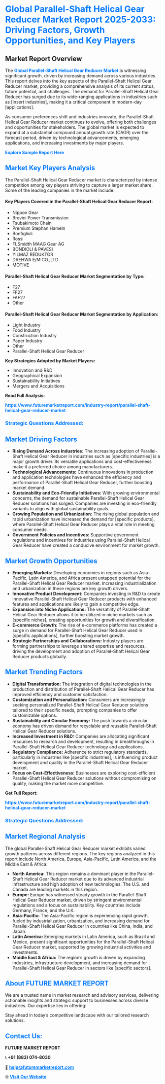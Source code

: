 <h1 style="color: #007BFF;">Global Parallel-Shaft Helical Gear Reducer Market Report 2025-2033: Driving Factors, Growth Opportunities, and Key Players</h1>

<section id="overview">
<h2>Market Report Overview</h2>
<p>The <a href="https://www.futuremarketreport.com/industry-report/parallel-shaft-helical-gear-reducer-market" style="color: #007BFF; text-decoration: none;"><strong>Global Parallel-Shaft Helical Gear Reducer Market</strong></a> is witnessing significant growth, driven by increasing demand across various industries. This report delves into the key aspects of the Parallel-Shaft Helical Gear Reducer market, providing a comprehensive analysis of its current status, future potential, and challenges. The demand for Parallel-Shaft Helical Gear Reducer has surged due to its wide-ranging applications in industries such as [insert industries], making it a critical component in modern-day [applications].</p>
<p>As consumer preferences shift and industries innovate, the Parallel-Shaft Helical Gear Reducer market continues to evolve, offering both challenges and opportunities for stakeholders. The global market is expected to expand at a substantial compound annual growth rate (CAGR) over the forecast period, driven by technological advancements, emerging applications, and increasing investments by major players.</p>
</section>

<section id="overview">
<p><a href="https://www.futuremarketreport.com/request-sample/reportId=124492" style="color: #007BFF; text-decoration: none;"><strong>Explore Sample Report Here</strong></a></p>
</section>

<section id="key-players">
<h2 style="color: #007BFF;">Market Key Players Analysis</h2>
<p>The Parallel-Shaft Helical Gear Reducer market is characterized by intense competition among key players striving to capture a larger market share. Some of the leading companies in the market include:</p>
<h4>Key Players Covered in the Parallel-Shaft Helical Gear Reducer Report:</h4>
<ul><li>Nippon Gear</li><li>Brevini Power Transmission</li><li>Tsubakimoto Chain</li><li>Premium Stephan Hameln</li><li>Bonfiglioli</li><li>Rossi</li><li>FLSmidth MAAG Gear AG</li><li>BONDIOLI &amp; PAVESI</li><li>YILMAZ REDUKTOR</li><li>DAEHWA E/M CO.,LTD</li><li>MOTIVE</li></ul>
<h4>Parallel-Shaft Helical Gear Reducer Market Segmentation by Type:</h4>
<ul><li>F27</li><li>FF27</li><li>FAF27</li><li>Other</li></ul>

<h4>Parallel-Shaft Helical Gear Reducer Market Segmentation by Application:</h4>
<ul><li>Light Industry</li><li>Food Industry</li><li>Construction Industry</li><li>Paper Industry</li><li>Other</li><li>Parallel-Shaft Helical Gear Reducer</li></ul>
<p><strong>Key Strategies Adopted by Market Players:</strong></p>
<ul>
<li>Innovation and R&D</li>
<li>Geographical Expansion</li>
<li>Sustainability Initiatives</li>
<li>Mergers and Acquisitions</li>
</ul>
</section>

<section>
<p><strong>Read Full Analysis: </strong></p><a href="https://www.futuremarketreport.com/industry-report/parallel-shaft-helical-gear-reducer-market" style="color: #007BFF; text-decoration: none;"><strong>https://www.futuremarketreport.com/industry-report/parallel-shaft-helical-gear-reducer-market</strong></a>
<h3 style="color: #007BFF;">Strategic Questions Addressed:</h3>
</section>

<section id="driving-factors">
<h2 style="color: #007BFF;">Market Driving Factors</h2>
<ul>
<li><strong>Rising Demand Across Industries:</strong> The increasing adoption of Parallel-Shaft Helical Gear Reducer in industries such as [specific industries] is a major growth driver. Its versatile applications and cost-effectiveness make it a preferred choice among manufacturers.</li>
<li><strong>Technological Advancements:</strong> Continuous innovations in production and application technologies have enhanced the efficiency and performance of Parallel-Shaft Helical Gear Reducer, further boosting market demand.</li>
<li><strong>Sustainability and Eco-Friendly Initiatives:</strong> With growing environmental concerns, the demand for sustainable Parallel-Shaft Helical Gear Reducer solutions has surged. Companies are investing in eco-friendly variants to align with global sustainability goals.</li>
<li><strong>Growing Population and Urbanization:</strong> The rising global population and rapid urbanization have increased the demand for [specific products], where Parallel-Shaft Helical Gear Reducer plays a vital role in meeting consumer needs.</li>
<li><strong>Government Policies and Incentives:</strong> Supportive government regulations and incentives for industries using Parallel-Shaft Helical Gear Reducer have created a conducive environment for market growth.</li>
</ul>
</section>

<section id="growth-opportunities">
<h2 style="color: #007BFF;">Market Growth Opportunities</h2>
<ul>
<li><strong>Emerging Markets:</strong> Developing economies in regions such as Asia-Pacific, Latin America, and Africa present untapped potential for the Parallel-Shaft Helical Gear Reducer market. Increasing industrialization and urbanization in these regions are key growth drivers.</li>
<li><strong>Innovative Product Development:</strong> Companies investing in R&D to create innovative Parallel-Shaft Helical Gear Reducer products with enhanced features and applications are likely to gain a competitive edge.</li>
<li><strong>Expansion into Niche Applications:</strong> The versatility of Parallel-Shaft Helical Gear Reducer allows it to be utilized in niche markets such as [specific niches], creating opportunities for growth and diversification.</li>
<li><strong>E-commerce Growth:</strong> The rise of e-commerce platforms has created a surge in demand for Parallel-Shaft Helical Gear Reducer used in [specific applications], further boosting market growth.</li>
<li><strong>Strategic Partnerships and Collaborations:</strong> Industry players are forming partnerships to leverage shared expertise and resources, driving the development and adoption of Parallel-Shaft Helical Gear Reducer products globally.</li>
</ul>
</section>

<section id="trending-factors">
<h2 style="color: #007BFF;">Market Trending Factors</h2>
<ul>
<li><strong>Digital Transformation:</strong> The integration of digital technologies in the production and distribution of Parallel-Shaft Helical Gear Reducer has improved efficiency and customer satisfaction.</li>
<li><strong>Customization and Personalization:</strong> Consumers are increasingly seeking personalized Parallel-Shaft Helical Gear Reducer solutions tailored to their specific needs, prompting companies to offer customizable options.</li>
<li><strong>Sustainability and Circular Economy:</strong> The push towards a circular economy has driven demand for recyclable and reusable Parallel-Shaft Helical Gear Reducer solutions.</li>
<li><strong>Increased Investment in R&D:</strong> Companies are allocating significant resources to research and development, resulting in breakthroughs in Parallel-Shaft Helical Gear Reducer technology and applications.</li>
<li><strong>Regulatory Compliance:</strong> Adherence to strict regulatory standards, particularly in industries like [specific industries], is influencing product development and quality in the Parallel-Shaft Helical Gear Reducer market.</li>
<li><strong>Focus on Cost-Effectiveness:</strong> Businesses are exploring cost-efficient Parallel-Shaft Helical Gear Reducer solutions without compromising on quality, making the market more competitive.</li>
</ul>
</section>

<section>
<p><strong>Get Full Report: </strong></p><a href="https://www.futuremarketreport.com/industry-report/parallel-shaft-helical-gear-reducer-market" style="color: #007BFF; text-decoration: none;"><strong>https://www.futuremarketreport.com/industry-report/parallel-shaft-helical-gear-reducer-market</strong></a>
<h3 style="color: #007BFF;">Strategic Questions Addressed:</h3>
</section>


<section id="regional-analysis">
<h2 style="color: #007BFF;">Market Regional Analysis</h2>
<p>The global Parallel-Shaft Helical Gear Reducer market exhibits varied growth patterns across different regions. The key regions analyzed in this report include North America, Europe, Asia-Pacific, Latin America, and the Middle East & Africa:</p>
<ul>
<li><strong>North America:</strong> This region remains a dominant player in the Parallel-Shaft Helical Gear Reducer market due to its advanced industrial infrastructure and high adoption of new technologies. The U.S. and Canada are leading markets in this region.</li>
<li><strong>Europe:</strong> Europe has witnessed steady growth in the Parallel-Shaft Helical Gear Reducer market, driven by stringent environmental regulations and a focus on sustainability. Key countries include Germany, France, and the U.K.</li>
<li><strong>Asia-Pacific:</strong> The Asia-Pacific region is experiencing rapid growth, fueled by industrialization, urbanization, and increasing demand for Parallel-Shaft Helical Gear Reducer in countries like China, India, and Japan.</li>
<li><strong>Latin America:</strong> Emerging markets in Latin America, such as Brazil and Mexico, present significant opportunities for the Parallel-Shaft Helical Gear Reducer market, supported by growing industrial activities and investments.</li>
<li><strong>Middle East & Africa:</strong> The region’s growth is driven by expanding industries, infrastructure development, and increasing demand for Parallel-Shaft Helical Gear Reducer in sectors like [specific sectors].</li>
</ul>
</section>

<footer>
<h2 style="color: #007BFF;">About FUTURE MARKET REPORT</h2>
<p>We are a trusted name in market research and advisory services, delivering actionable insights and strategic support to businesses across diverse industries. Our expertise lies in offering:</p>

<p>Stay ahead in today’s competitive landscape with our tailored research solutions.</p>

<h2 style="color: #007BFF;">Contact Us:</h2>
<p><strong>FUTURE MARKET REPORT</strong></p>
<p>📞 <strong>+91 (883) 074-8030</strong></p>
<p>📧 <strong><a href="mailto:help@futuremarketreport.com" style="color: #007BFF;">help@futuremarketreport.com</a></strong></p>
<p>🌐 <strong><a href="https://www.futuremarketreport.com/" style="color: #007BFF;">Visit Our Website</a></strong></p>
</footer>